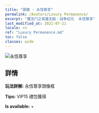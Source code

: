 ```yaml
---
title: "頭像 - 永恆尊享"
permalink: /Avatars/Luxury Permanence/
excerpt: "魔法门之英雄无敌：战争纪元  永恆尊享"
last_modified_at: 2021-07-21
locale: cn
ref: "Luxury Permanence.md"
toc: false
classes: wide
---
```

 ![永恆尊享](/images/a/avatarFrame_80.png)

## 詳情

 **玩法詳解:** 永恆尊享頭像框 

 **Tips:** VIP15 禮包獲得 

 **Is available:**  + 

